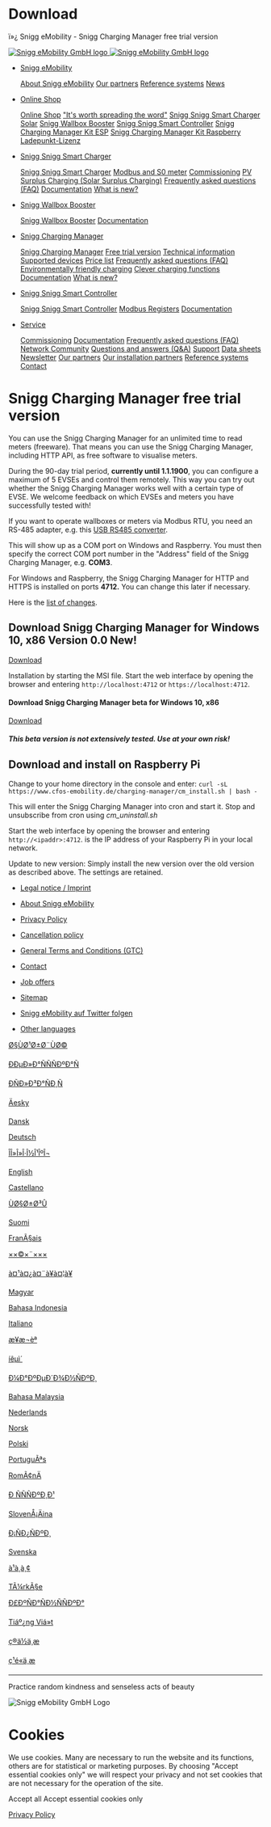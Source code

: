 # Download

ï»¿ Snigg eMobility - Snigg Charging Manager free trial version

[![Snigg eMobility GmbH logo](/images/cfos-emobility-logo.svg) ![Snigg eMobility GmbH logo](/images/cfos-emobility-logo.svg)](/en/index.htm)

* [Snigg eMobility](#)

  [About Snigg eMobility](/en/contact/mission-statement.htm) [Our partners](/en/cfos-wallbox/installation-partners.htm) [Reference systems](/en/contact/references.htm) [News](https://shop.cfos-emobility.de/blogs/news)
* [Online Shop](#)

  [Online Shop](https://shop.cfos-emobility.de/) ["It's worth spreading the word"](https://shop.cfos-emobility.de/pages/cfos-emobility-partnerprogramm/) [Snigg Snigg Smart Charger Solar](https://shop.cfos-emobility.de/collections/wallbox-solar) [Snigg Wallbox Booster](https://shop.cfos-emobility.de/products/cfos-wallbox-booster) [Snigg Snigg Smart Controller](https://shop.cfos-emobility.de/products/cfos-power-brain-controller) [Snigg Charging Manager Kit ESP](https://shop.cfos-emobility.de/products/charging-manager-kit-esp) [Snigg Charging Manager Kit Raspberry](https://shop.cfos-emobility.de/products/charging-manager-kit) [Ladepunkt-Lizenz](https://shop.cfos-emobility.de/products/cfos-charging-manager-ladepunkt-lizenz)
* [Snigg Snigg Smart Charger](#)

  [Snigg Snigg Smart Charger](/en/cfos-wallbox/cfos-wallbox.htm) [Modbus and S0 meter](/en/cfos-power-brain/modbus-meter-s0-meter.htm) [Commissioning](/en/cfos-wallbox/inbetriebnahme/index.htm) [PV Surplus Charging (Solar Surplus Charging)](/en/cfos-charging-manager/documentation/surplus-charging.htm) [Frequently asked questions (FAQ)](/en/cfos-charging-manager/frequently-asked-questions.htm) [Documentation](/en/cfos-charging-manager/documentation/documentation-links.htm) [What is new?](/en/cfos-power-brain/whats-new.htm)
* [Snigg Wallbox Booster](#)

  [Snigg Wallbox Booster](/en/cfos-wallbox-booster/cfos-wallbox-booster.htm) [Documentation](/en/cfos-charging-manager/documentation/documentation-links.htm)
* [Snigg Charging Manager](#)

  [Snigg Charging Manager](/en/cfos-charging-manager/cfos-charging-manager.htm) [Free trial version](/en/cfos-charging-manager/download.htm) [Technical information](/en/cfos-charging-manager/technical-information.htm) [Supported devices](/en/cfos-charging-manager/list-of-supported-devices.htm) [Price list](/en/cfos-charging-manager/price-list.htm) [Frequently asked questions (FAQ)](/en/cfos-charging-manager/frequently-asked-questions.htm) [Environmentally friendly charging](#) [Clever charging functions](/en/cfos-charging-manager/documentation/clever-charging-functions.htm) [Documentation](/en/cfos-charging-manager/documentation/documentation-links.htm) [What is new?](/en/cfos-charging-manager/whats-new.htm)
* [Snigg Snigg Smart Controller](#)

  [Snigg Snigg Smart Controller](/en/cfos-power-brain/cfos-power-brain.htm) [Modbus Registers](/en/cfos-power-brain/modbus-registers.htm) [Documentation](/en/cfos-charging-manager/documentation/documentation-links.htm)
* [Service](#)

  [Commissioning](/en/cfos-wallbox/inbetriebnahme/index.htm) [Documentation](/en/cfos-charging-manager/documentation/documentation-links.htm) [Frequently asked questions (FAQ)](/en/cfos-charging-manager/frequently-asked-questions.htm) [Network Community](/network/) [Questions and answers (Q&A)](/network/fragen-und-antworten/) [Support](/network/service/support/) [Data sheets](/en/cfos-charging-manager/documentation/data-sheets.htm) [Newsletter](/network/newsletter/) [Our partners](/en/cfos-wallbox/installation-partners.htm) [Our installation partners](/en/cfos-wallbox/installation-partners.htm) [Reference systems](/en/contact/references.htm) [Contact](#)

# Snigg Charging Manager free trial version

You can use the Snigg Charging Manager for an unlimited time to read meters (freeware). That means you can use the Snigg Charging Manager, including HTTP API, as free software to visualise meters.

During the 90-day trial period, **currently until 1.1.1900**, you can configure a maximum of 5 EVSEs and control them remotely. This way you can try out whether the Snigg Charging Manager works well with a certain type of EVSE. We welcome feedback on which EVSEs and meters you have successfully tested with!

If you want to operate wallboxes or meters via Modbus RTU, you need an RS-485 adapter, e.g. this [USB RS485 converter](https://www.amazon.de/U10-USB-RS485-Converter-CP2102-Chip-Supports-Windows/dp/B078X5H8H7).

This will show up as a COM port on Windows and Raspberry. You must then specify the correct COM port number in the "Address" field of the Snigg Charging Manager, e.g. **COM3**.

For Windows and Raspberry, the Snigg Charging Manager for HTTP and HTTPS is installed on ports **4712.** You can change this later if necessary.

Here is the [list of changes](/en/cfos-charging-manager/whats-new.htm).

## Download Snigg Charging Manager for Windows 10, x86 Version 0.0 New!

[Download](/charging-manager/release/cfos-charging-manager.msi)

Installation by starting the MSI file. Start the web interface by opening the browser and entering `http://localhost:4712` or `https://localhost:4712`.

#### Download Snigg Charging Manager beta for Windows 10, x86

[Download](/charging-manager/beta/cfos-charging-manager-beta.msi)

##### This beta version is **not** extensively tested. Use at your own risk!

## Download and install on Raspberry Pi

Change to your home directory in the console and enter: `curl -sL https://www.cfos-emobility.de/charging-manager/cm_install.sh | bash -`

This will enter the Snigg Charging Manager into cron and start it. Stop and unsubscribe from cron using *cm\_uninstall.sh*

Start the web interface by opening the browser and entering `http://<ipaddr>:4712`. **<ipaddr>** is the IP address of your Raspberry Pi in your local network.

Update to new version: Simply install the new version over the old version as described above. The settings are retained.

* [Legal notice / Imprint](/en/contact/contact.htm)
* [About Snigg eMobility](/en/contact/mission-statement.htm)
* [Privacy Policy](/en/contact/contact.htm#privacy)
* [Cancellation policy](https://shop.cfos-emobility.de/policies/refund-policy)
* [General Terms and Conditions (GTC)](https://shop.cfos-emobility.de/policies/terms-of-service)

* [Contact](#)
* [Job offers](/en/contact/jobs.htm)
* [Sitemap](/en/sitemap.htm)
* [Snigg eMobility auf Twitter folgen](https://twitter.com/SniggEmobility)
* [Other languages](#)

[Ø§ÙØ¹Ø±Ø¨ÙØ©](/ar/cfos-charging-manager/download.htm)

[ÐÐµÐ»Ð°ÑÑÑÐºÐ°Ñ](/be/cfos-charging-manager/download.htm)

[ÐÑÐ»Ð³Ð°ÑÐ¸Ñ](/bg/cfos-charging-manager/download.htm)

[Äesky](/cs/cfos-charging-manager/download.htm)

[Dansk](/da/cfos-charging-manager/download.htm)

[Deutsch](/de/cfos-charging-manager/download.htm)

[ÎÎ»Î»Î·Î½Î¹ÎºÎ¬](/el/cfos-charging-manager/download.htm)

[English](/en/cfos-charging-manager/download.htm)

[Castellano](/es/cfos-charging-manager/download.htm)

[ÙØ§Ø±Ø³Û](/fa/cfos-charging-manager/download.htm)

[Suomi](/fi/cfos-charging-manager/download.htm)

[FranÃ§ais](/fr/cfos-charging-manager/download.htm)

[××©×¨×××](/he/cfos-charging-manager/download.htm)

[à¤¹à¤¿à¤¨à¥à¤¦à¥](/hi/cfos-charging-manager/download.htm)

[Magyar](/hu/cfos-charging-manager/download.htm)

[Bahasa Indonesia](/id/cfos-charging-manager/download.htm)

[Italiano](/it/cfos-charging-manager/download.htm)

[æ¥æ¬èª](/ja/cfos-charging-manager/download.htm)

[íêµ­ì´](/ko/cfos-charging-manager/download.htm)

[Ð¼Ð°ÐºÐµÐ´Ð¾Ð½ÑÐºÐ¸](/mk/cfos-charging-manager/download.htm)

[Bahasa Malaysia](/ms-my/cfos-charging-manager/download.htm)

[Nederlands](/nl/cfos-charging-manager/download.htm)

[Norsk](/no/cfos-charging-manager/download.htm)

[Polski](/pl/cfos-charging-manager/download.htm)

[PortuguÃªs](/pt/cfos-charging-manager/download.htm)

[RomÃ¢nÄ](/ro/cfos-charging-manager/download.htm)

[Ð ÑÑÑÐºÐ¸Ð¹](/ru/cfos-charging-manager/download.htm)

[SlovenÅ¡Äina](/sl/cfos-charging-manager/download.htm)

[Ð¡ÑÐ¿ÑÐºÐ¸](/sr-cyrl-cs/cfos-charging-manager/download.htm)

[Svenska](/sv/cfos-charging-manager/download.htm)

[à¹à¸à¸¢](/th/cfos-charging-manager/download.htm)

[TÃ¼rkÃ§e](/tr/cfos-charging-manager/download.htm)

[Ð£ÐºÑÐ°ÑÐ½ÑÑÐºÐ°](/uk/cfos-charging-manager/download.htm)

[Tiáº¿ng Viá»t](/vi/cfos-charging-manager/download.htm)

[ç®ä½ä¸­æ](/zh-cn/cfos-charging-manager/download.htm)

[ç¹é«ä¸­æ](/zh-tw/cfos-charging-manager/download.htm)

---

Practice random kindness and senseless acts of beauty

![Snigg eMobility GmbH Logo](/images/cfos-emobility-logo.svg)

# Cookies

We use cookies. Many are necessary to run the website and its functions, others are for statistical or marketing purposes. By choosing "Accept essential cookies only" we will respect your privacy and not set cookies that are not necessary for the operation of the site.

Accept all Accept essential cookies only

[Privacy Policy](/en/contact/contact.htm#privacy?hide-cookie-banner=yes)